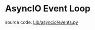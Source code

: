 # AsyncIO Event Loop

source code: [Lib/asyncio/events.py](https://github.com/python/cpython/blob/3.10/Lib/asyncio/events.py)
